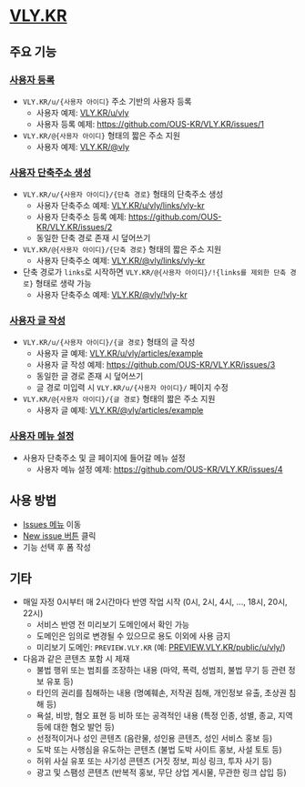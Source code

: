 # [VLY.KR](https://vly.kr)

## 주요 기능

### [사용자 등록](https://github.com/OUS-KR/VLY.KR/issues/new?template=01-user-register-by-issue.yml)

- `VLY.KR/u/{사용자 아이디}` 주소 기반의 사용자 등록
  - 사용자 예제: [VLY.KR/u/vly](https://vly.kr/u/vly)
  - 사용자 등록 예제: https://github.com/OUS-KR/VLY.KR/issues/1
- `VLY.KR/@{사용자 아이디}` 형태의 짧은 주소 지원
  - 사용자 예제: [VLY.KR/@vly](https://vly.kr/@vly)

### [사용자 단축주소 생성](https://github.com/OUS-KR/VLY.KR/issues/new?template=02-user-short-url-register-by-issue.yml)

- `VLY.KR/u/{사용자 아이디}/{단축 경로}` 형태의 단축주소 생성
  - 사용자 단축주소 예제: [VLY.KR/u/vly/links/vly-kr](https://vly.kr/u/vly/links/vly-kr)
  - 사용자 단축주소 등록 예제: https://github.com/OUS-KR/VLY.KR/issues/2
  - 동일한 단축 경로 존재 시 덮어쓰기
- `VLY.KR/@{사용자 아이디}/{단축 경로}` 형태의 짧은 주소 지원
  - 사용자 단축주소 예제: [VLY.KR/@vly/links/vly-kr](https://vly.kr/@vly/links/vly-kr)
- 단축 경로가 `links`로 시작하면 `VLY.KR/@{사용자 아이디}/!{links를 제외한 단축 경로}` 형태로 생략 가능
  - 사용자 단축주소 예제: [VLY.KR/@vly/!vly-kr](https://vly.kr/@vly/!vly-kr)

### [사용자 글 작성](https://github.com/OUS-KR/VLY.KR/issues/new?template=03-user-article-writing-by-issue.yml)

- `VLY.KR/u/{사용자 아이디}/{글 경로}` 형태의 글 작성
  - 사용자 글 예제: [VLY.KR/u/vly/articles/example](https://vly.kr/u/vly/articles/example)
  - 사용자 글 작성 예제: https://github.com/OUS-KR/VLY.KR/issues/3
  - 동일한 글 경로 존재 시 덮어쓰기
  - 글 경로 미입력 시 `VLY.KR/u/{사용자 아이디}/` 페이지 수정
- `VLY.KR/@{사용자 아이디}/{글 경로}` 형태의 짧은 주소 지원
  - 사용자 글 예제: [VLY.KR/@vly/articles/example](https://vly.kr/@vly/articles/example)
 
### [사용자 메뉴 설정](https://github.com/OUS-KR/VLY.KR/issues/new?template=04-user-menu-setting-by-issue.yml)

- 사용자 단축주소 및 글 페이지에 들어갈 메뉴 설정
  - 사용자 메뉴 설정 예제: https://github.com/OUS-KR/VLY.KR/issues/4

## 사용 방법

- [Issues 메뉴](https://github.com/OUS-KR/VLY.KR/issues) 이동
- [New issue 버튼](https://github.com/OUS-KR/VLY.KR/issues/new/choose) 클릭
- 기능 선택 후 폼 작성

## 기타

- 매일 자정 0시부터 매 2시간마다 반영 작업 시작 (0시, 2시, 4시, ..., 18시, 20시, 22시)
  - 서비스 반영 전 미리보기 도메인에서 확인 가능
  - 도메인은 임의로 변경될 수 있으므로 용도 이외에 사용 금지
  - 미리보기 도메인: `PREVIEW.VLY.KR` (예: [PREVIEW.VLY.KR/public/u/vly/](https://preview.vly.kr/public/u/vly/))
- 다음과 같은 콘텐츠 포함 시 제재
  - 불법 행위 또는 범죄를 조장하는 내용 (마약, 폭력, 성범죄, 불법 무기 등 관련 정보 유포 등)
  - 타인의 권리를 침해하는 내용 (명예훼손, 저작권 침해, 개인정보 유출, 초상권 침해 등)
  - 욕설, 비방, 혐오 표현 등 비하 또는 공격적인 내용 (특정 인종, 성별, 종교, 지역 등에 대한 혐오 발언 등)
  - 선정적이거나 성인 콘텐츠 (음란물, 성인용 콘텐츠, 성인 서비스 홍보 등)
  - 도박 또는 사행심을 유도하는 콘텐츠 (불법 도박 사이트 홍보, 사설 토토 등)
  - 허위 사실 유포 또는 사기성 콘텐츠 (거짓 정보, 피싱 링크, 투자 사기 등)
  - 광고 및 스팸성 콘텐츠 (반복적 홍보, 무단 상업 게시물, 무관한 링크 삽입 등)
